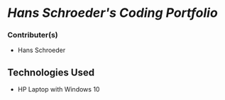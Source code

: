 # _Hans Schroeder's Coding Portfolio_ #

### Contributer(s)

* Hans Schroeder

## Technologies Used

* HP Laptop with Windows 10
